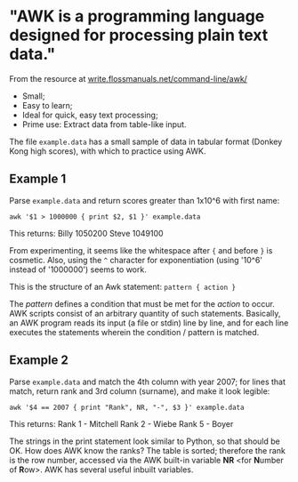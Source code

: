 # "AWK is a programming language designed for processing plain text data."

From the resource at [write.flossmanuals.net/command-line/awk/](http://write.flossmanuals.net/command-line/awk/)

- Small;
- Easy to learn;
- Ideal for quick, easy text processing;
- Prime use: Extract data from table-like input.

The file   `example.data`   has a small sample of data in tabular format
(Donkey Kong high scores), with which to practice using AWK.



## Example 1

Parse `example.data` and return scores greater than 1x10^6 with first name:

```awk '$1 > 1000000 { print $2, $1 }' example.data```

This returns:
Billy 1050200
Steve 1049100

From experimenting, it seems like the whitespace after `{` and before `}` is
cosmetic.  Also, using the `^` character for exponentiation (using '10^6' 
instead of '1000000') seems to work.

This is the structure of an Awk statement:
`pattern { action }`

The *pattern* defines a condition that must be met for the *action* to occur.
AWK scripts consist of an arbitrary quantity of such statements.  Basically,
an AWK program reads its input (a file or stdin) line by line, and for each
line executes the statements wherein the condition / pattern is matched.



## Example 2

Parse `example.data` and match the 4th column with year 2007; for lines that
match, return rank and 3rd column (surname), and make it look legible:

```awk '$4 == 2007 { print "Rank", NR, "-", $3 }' example.data```

This returns:
Rank 1 - Mitchell
Rank 2 - Wiebe
Rank 5 - Boyer

The strings in the print statement look similar to Python, so that should be
OK.
How does AWK know the ranks?  The table is sorted; therefore the rank is the 
row number, accessed via the AWK built-in variable **NR** <for **N**umber of **R**ow>.
AWK has several useful inbuilt variables.

